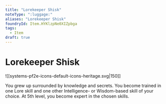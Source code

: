 ```yaml
---
title: "Lorekeeper Shisk"
noteType: ":luggage:"
aliases: "Lorekeeper Shisk"
foundryId: Item.HYKlzpNe0XIZpbga
tags:
  - Item
draft: true
---
```


# Lorekeeper Shisk
![[systems-pf2e-icons-default-icons-heritage.svg|150]]

You grew up surrounded by knowledge and secrets. You become trained in one Lore skill and one other Intelligence- or Wisdom-based skill of your choice. At 5th level, you become expert in the chosen skills.
